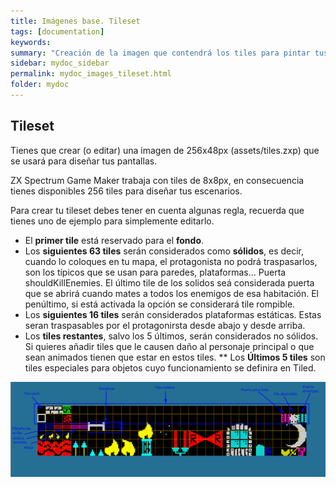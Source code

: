 ```yaml
---
title: Imágenes base. Tileset
tags: [documentation]
keywords:
summary: "Creación de la imagen que contendrá los tiles para pintar tus pantallas"
sidebar: mydoc_sidebar
permalink: mydoc_images_tileset.html
folder: mydoc
---
```


## Tileset

Tienes que crear (o editar) una imagen de 256x48px (assets/tiles.zxp) que se usará para diseñar tus pantallas.

ZX Spectrum Game Maker trabaja con tiles de 8x8px, en consecuencia tienes disponibles 256 tiles para diseñar tus escenarios.

Para crear tu tileset debes tener en cuenta algunas regla, recuerda que tienes uno de ejemplo para simplemente editarlo.

* El **primer tile** está reservado para el **fondo**.
* Los **siguientes 63 tiles** serán considerados como **sólidos**, es decir, cuando lo coloques en tu mapa, el protagonista no podrá traspasarlos, son los típicos que se usan para paredes, plataformas... Puerta shouldKillEnemies. El último tile de los solidos seá considerada puerta que se abrirá cuando mates a todos los enemigos de esa habitación. El penúltimo, si está activada la opción se considerará tile rompible.
* Los **siguientes 16 tiles** serán considerados plataformas estáticas. Estas seran traspasables por el protagonirsta desde abajo y desde arriba.
* Los **tiles restantes**, salvo los 5 últimos, serán considerados no sólidos. Si quieres añadir tiles que le causen daño al personaje principal o que sean animados tienen que estar en estos tiles.
** Los **Últimos 5 tiles** son tiles especiales para objetos cuyo funcionamiento se definira en Tiled.

![](./images/tiles.png)



